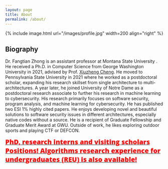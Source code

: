 ```yaml
---
layout: page
title: About
permalink: /about/
---
```


{% include image.html url="/images/profile.jpg" width=200 align="right" %}

## Biography
 Dr. Fangtian Zhong is an assistant professor at Montana State University . He received a Ph.D. in Computer Science from George Washington University in 2021, advised by Prof. [Xiuzheng Cheng](https://www2.seas.gwu.edu/~cheng/). He moved to Pennsylvania State University in 2021 where he worked as a postdoctoral scholar, expanding his research skillset from single architecture to multi-architectures. 
A year later, he joined University of Notre Dame as a postdoctoral research associate to further his research in machine learning to cybersecurity. His research primarily focuses on software security, program analysis, and machine learning for cybersecurity. He has published two ESI 1% highly cited papers. 
He enjoys developing novel and beautiful solutions to software security issues in different architectures, especially native codes without a source. He is a recipient of Graduate Fellowship and Graduate Merit Award at GWU. Outside of work, he likes exploring outdoor sports and playing CTF or DEFCON. 

<a href="https://fangtian-zhong.github.io/openings/">
  <span style="color:red;font-family:'Open Sans', Helvetica, Arial, sans-serif;font-weight:800;font-size:21px">
    PhD, research interns and visiting scholars Positions! 
  </span>
</a>


<a href="https://www.cs.montana.edu/REU/">
  <span style="color:red;font-family:'Open Sans', Helvetica, Arial, sans-serif;font-weight:800;font-size:21px">
    Algorithms research experience for undergraduates (REU) is also available! 
  </span>
</a>
